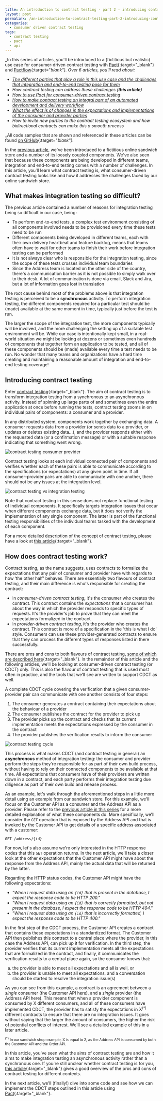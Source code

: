 ```yaml
---
title: An introduction to contract testing - part 2 - introducing contract testing
layout: post
permalink: /an-introduction-to-contract-testing-part-2-introducing-contract-testing/
categories:
  - consumer driven contract testing
tags:
  - contract testing
  - pact
  - api
---
```

_In this series of articles, you'll be introduced to a (fictitious but realistic) use case for consumer-driven contract testing with [Pact](https://docs.pact.io?utm_source=partner&utm_campaign=on-test-automation&utm_content=blog-introducing-contract-testing){:target="_blank"} and [Pactflow](https://pactflow.io?utm_source=partner&utm_campaign=on-test-automation&utm_content=blog-introducing-contract-testing){:target="_blank"}. Over 6 articles, you'll read about:_

* _[The different parties that play a role in this use case and the challenges that integration and end-to-end testing pose for them](/an-introduction-to-contract-testing-part-1-meet-the-players/)_
* _How contract testing can address these challenges (**this article**)_
* _[How to use Pact for consumer-driven contract testing](/an-introduction-to-contract-testing-part-3-getting-started-with-pact/)_
* _[How to make contract testing an integral part of an automated development and delivery workflow](/an-introduction-to-contract-testing-part-4-automating-the-workflow/)_
* _[What the effect is of changes in the expectations and implementations of the consumer and provider parties](/an-introduction-to-contract-testing-part-5-adapting-to-changes/)_
* _How to invite new parties to the contract testing ecosystem and how bidirectional contracts can make this a smooth process_

_All code samples that are shown and referenced in these articles can be found [on GitHub](https://github.com/basdijkstra/introduction-to-contract-testing){:target="_blank"}._

In the [previous article](/an-introduction-to-contract-testing-part-1-meet-the-players/), we've been introduced to a fictitious online sandwich store and a number of its loosely coupled components. We've also seen that because these components are being developed in different teams, integration and end-to-end testing comes with a number of challenges. In this article, you'll learn what contract testing is, what consumer-driven contract testing looks like and how it addresses the challenges faced by our online sandwich store.

## What makes integration testing so difficult?
The previous article contained a number of reasons for integration testing being so difficult in our case, being:

* To perform end-to-end tests, a complex test environment consisting of all components involved needs to be provisioned every time these tests need to be run
* Different components being developed in different teams, each with their own delivery heartbeat and feature backlog, means that teams often have to wait for other teams to finish their work before integration testing can be performed
* It is not always clear who is responsible for the integration testing, since the scope of these tests crosses individual team boundaries
* Since the Address team is located on the other side of the country, there's a communication barrier as it is not possible to simply walk over to their desk. A lot of communication is done via email, Slack and Jira, but a lot of information goes lost in translation

The root cause behind most of the problems above is that integration testing is perceived to be a **synchronous** activity. To perform integration testing, the different components required for a particular test should be (made) available at the same moment in time, typically just before the test is run.

The larger the scope of the integration test, the more components typically will be involved, and the more challenging the setting up of a suitable test environment will be. While our case is intentionally kept small, in a real-world situation we might be looking at dozens or sometimes even hundreds of components that together form an application to be tested, and all of these components should be (made) available every time a test needs to be run. No wonder that many teams and organizations have a hard time creating and maintaining a reasonable amount of integration and end-to-end testing coverage!

## Introducing contract testing
Enter [contract testing](https://martinfowler.com/articles/consumerDrivenContracts.html){:target="_blank"}. The aim of contract testing is to transform integration testing from a synchronous to an asynchronous activity. Instead of spinning up large parts of and sometimes even the entire application at once before running the tests, contract testing zooms in on individual pairs of components: a consumer and a provider.

In any distributed system, components work together by exchanging data. A consumer requests data from a provider (or sends data to a provider, or updates or deletes existing data...), and the provider responds either with the requested data (or a confirmation message) or with a suitable response indicating that something went wrong.

![contract testing consumer provider](/images/blog/contract_testing_consumer_provider.png "A consumer sends a request to a provider, who sends a response in return")

Contract testing looks at each individual connected pair of components and verifies whether each of these pairs is able to communicate according to the specifications (or expectations) at any given point in time. If all consumer-provider pairs are able to communicate with one another, there should not be any issues at the integration level.

![contract testing vs integration testing](/images/blog/contract_testing_vs_integration_testing.png "Contract testing breaks down large-scale integration testing into testing the communication between individual consumer-provider pairs")

Note that contract testing in this sense does not replace functional testing of individual components. It specifically targets integration issues that occur when different components exchange data, but it does not verify the implementation of any single component. The latter is part of the functional testing responsibilities of the individual teams tasked with the development of each component.

For a more detailed description of the concept of contract testing, please have a look at [this article](https://pactflow.io/blog/what-is-contract-testing?utm_source=partner&utm_campaign=on-test-automation&utm_content=blog-introducing-contract-testing){:target="_blank"}.

## How does contract testing work?
Contract testing, as the name suggests, uses contracts to formalize the expectations that any pair of consumer and provider have with regards to how 'the other half' behaves. There are essentially two flavours of contract testing, and their main difference is who's responsible for creating the contract:

* In _consumer-driven contract testing_, it's the consumer who creates the contract. This contract contains the _expectations_ that a consumer has about the way in which the provider responds to specific types of requests. It's the provider's job to prove that they can meet the expectations formalized in the contract
* In _provider-driven contract testing_, it's the provider who creates the contract. This contract is more of a specification in the 'this is what I do' style. Consumers can use these provider-generated contracts to ensure that they can process the different types of responses listed in there successfully.

There are pros and cons to both flavours of contract testing, [some of which are described here](https://martinfowler.com/articles/consumerDrivenContracts.html#Consumer-drivenContracts){:target="_blank"}. In the remainder of this article and the following articles, we'll be looking at consumer-driven contract testing (or CDCT) only. This is also the flavour of contract testing that is used most often in practice, and the tools that we'll see are written to support CDCT as well.

A complete CDCT cycle covering the verification that a given consumer-provider pair can communicate with one another consists of four steps:

<ol type="1">
<li>The consumer generates a contract containing their expectations about the behaviour of a provider</li>
<li>The consumer publishes the contract for the provider to pick up</li>
<li>The provider picks up the contract and checks that its current implementation meets the expectations expressed by the consumer in the contract</li>
<li>The provider publishes the verification results to inform the consumer</li>
</ol>

![contract testing cycle](/images/blog/contract_testing_cycle.png "A consumer-driver contract testing cycle")

This process is what makes CDCT (and contract testing in general) an **asynchronous** method of integration testing: the consumer and provider perform the steps they're responsible for as part of their own build process, without having to rely on their connected components to be available at that time. All expectations that consumers have of their providers are written down in a contract, and each party performs their integration testing due diligence as part of their own build and release process.

As an example, let's walk through the aforementioned steps in a little more detail using an example from our sandwich store. For this example, we'll focus on the Customer API as a consumer and the Address API as a provider. Please refer to the [previous article in this series](/an-introduction-to-contract-testing-part-1-meet-the-players/) for a more detailed explanation of what these components do. More specifically, we'll consider the `GET` operation that is exposed by the Address API and that is invoked by the Customer API to get details of a specific address associated with a customer:

`GET /address/{id}`

For now, let's also assume we're only interested in the HTTP response codes that this `GET` operation returns. In the next article, we'll take a closer look at the other expectations that the Customer API might have about the response from the Address API, mainly the actual data that will be returned by the latter.

Regarding the HTTP status codes, the Customer API might have the following expectations:

* _"When I request data using an `{id}` that is present in the database, I expect the response code to be HTTP 200."_
* _"When I request data using an `{id}` that is correctly formatted, but not present in the database, I expect the response code to be HTTP 404."_
* _"When I request data using an `{id}` that is incorrectly formatted, I expect the response code to be HTTP 400."_

In the first step of the CDCT process, the Customer API creates a contract that contains these expectations in a standardized format. The Customer API then publishes this contract to a central place where the provider, in this case the Address API, can pick up it for verification. In the third step, the provider verifies that its current implementation meets all the expectations that are formalized in the contract, and finally, it communicates the verification results to a central place again, so the consumer knows that:

<ol type="a">
<li>the provider is able to meet all expectations and all is well, or</li>
<li>the provider is unable to meet all expectations, and a conversation should be started to resolve the integration issue(s)</li>
</ol>

As you can see from this example, a contract is an agreement between a _single_ consumer (the Customer API here), and a _single_ provider (the Address API here). This means that when a provider component is consumed by X different consumers, and all of these consumers have implemented CDCT, the provider has to satisfy the expectations in X<sup>(*)</sup> different contracts to ensure that there are no integration issues. It goes without saying that the larger the amount of consumers, the higher the risk of potential conflicts of interest. We'll see a detailed example of this in a later article.

<small><sup>(*)</sup> In our sandwich shop example, X is equal to 2, as the Address API is consumed by both the Customer API and the Order API.</small>

In this article, you've seen what the aims of contract testing are and how it aims to make integration testing an asynchronous activity rather than a synchronous one. If you're still unclear whether contract testing is for you, [this article](https://docs.pact.io/faq/convinceme?utm_source=partner&utm_campaign=on-test-automation&utm_content=blog-introducing-contract-testing/){:target="_blank"} gives a good overview of the pros and cons of contract testing for different contexts.

In the next article, we'll (finally!) dive into some code and see how we can implement the CDCT steps outlined in this article using [Pact](https://docs.pact.io?utm_source=partner&utm_campaign=on-test-automation&utm_content=blog-introducing-contract-testing){:target="_blank"}.